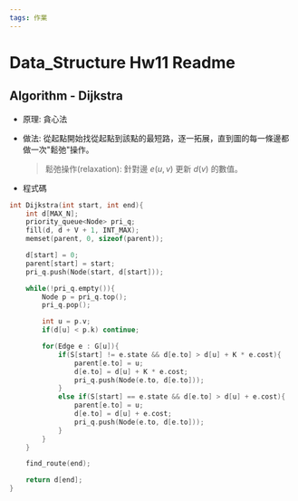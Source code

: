 ```yaml
---
tags: 作業
---
```


# Data_Structure Hw11 Readme

## Algorithm - Dijkstra
- 原理: 貪心法
- 做法: 從起點開始找從起點到該點的最短路，逐一拓展，直到圖的每一條邊都做一次"鬆弛"操作。
    > 鬆弛操作(relaxation): 針對邊 $e(u, v)$ 更新 $d(v)$ 的數值。

- 程式碼
```cpp
int Dijkstra(int start, int end){
    int d[MAX_N];
    priority_queue<Node> pri_q;
    fill(d, d + V + 1, INT_MAX);
    memset(parent, 0, sizeof(parent));

    d[start] = 0;
    parent[start] = start;
    pri_q.push(Node(start, d[start]));

    while(!pri_q.empty()){
        Node p = pri_q.top();
        pri_q.pop();

        int u = p.v;
        if(d[u] < p.k) continue;

        for(Edge e : G[u]){
            if(S[start] != e.state && d[e.to] > d[u] + K * e.cost){
                parent[e.to] = u;
                d[e.to] = d[u] + K * e.cost;
                pri_q.push(Node(e.to, d[e.to]));
            }
            else if(S[start] == e.state && d[e.to] > d[u] + e.cost){
                parent[e.to] = u;
                d[e.to] = d[u] + e.cost;
                pri_q.push(Node(e.to, d[e.to]));
            }
        }
    }

    find_route(end);

    return d[end];
}
```